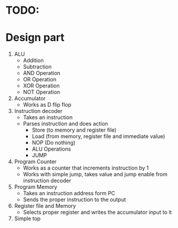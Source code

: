 # TODO:
# Design part
1. ALU
    - Addition
    - Subtraction
    - AND Operation
    - OR Operation
    - XOR Operation
    - NOT Operation
2. Accumulator
    - Works as D flip flop
3. Instruction decoder
    - Takes an instruction
    - Parses instruction and does action
        - Store (to memory and register file)
        - Load (from memory, register file and immediate value)
        - NOP (Do nothing)
        - ALU Operations
        - JUMP
4. Program Counter
    - Works as a counter that increments instruction by 1
    - Works with simple jump, takes value and jump enable from instruction decoder
5. Program Memory
    - Takes an instruction address form PC
    - Sends the proper instruction to the output
6. Register file and Memory
    - Selects proper register and writes the accumulator input to it
7. Simple top
